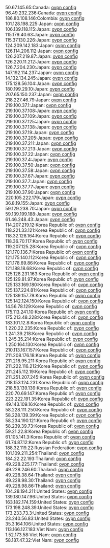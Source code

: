 50.67.145.65:Canada: [ovpn config](vpn/50_67_145_65.ovpn)  
96.49.232.236:Canada: [ovpn config](vpn/96_49_232_236.ovpn)  
186.80.108.146:Colombia: [ovpn config](vpn/186_80_108_146.ovpn)  
101.128.198.225:Japan: [ovpn config](vpn/101_128_198_225.ovpn)  
106.139.118.115:Japan: [ovpn config](vpn/106_139_118_115.ovpn)  
115.179.40.63:Japan: [ovpn config](vpn/115_179_40_63.ovpn)  
115.37.130.226:Japan: [ovpn config](vpn/115_37_130_226.ovpn)  
124.209.142.183:Japan: [ovpn config](vpn/124_209_142_183.ovpn)  
126.114.206.112:Japan: [ovpn config](vpn/126_114_206_112.ovpn)  
126.207.219.87:Japan: [ovpn config](vpn/126_207_219_87.ovpn)  
126.220.11.212:Japan: [ovpn config](vpn/126_220_11_212.ovpn)  
126.7.204.230:Japan: [ovpn config](vpn/126_7_204_230.ovpn)  
147.192.114.237:Japan: [ovpn config](vpn/147_192_114_237.ovpn)  
14.132.134.245:Japan: [ovpn config](vpn/14_132_134_245.ovpn)  
175.128.56.104:Japan: [ovpn config](vpn/175_128_56_104.ovpn)  
180.199.29.10:Japan: [ovpn config](vpn/180_199_29_10.ovpn)  
207.65.150.237:Japan: [ovpn config](vpn/207_65_150_237.ovpn)  
218.227.46.79:Japan: [ovpn config](vpn/218_227_46_79.ovpn)  
219.100.37.1:Japan: [ovpn config](vpn/219_100_37_1.ovpn)  
219.100.37.108:Japan: [ovpn config](vpn/219_100_37_108.ovpn)  
219.100.37.109:Japan: [ovpn config](vpn/219_100_37_109.ovpn)  
219.100.37.125:Japan: [ovpn config](vpn/219_100_37_125.ovpn)  
219.100.37.138:Japan: [ovpn config](vpn/219_100_37_138.ovpn)  
219.100.37.19:Japan: [ovpn config](vpn/219_100_37_19.ovpn)  
219.100.37.205:Japan: [ovpn config](vpn/219_100_37_205.ovpn)  
219.100.37.211:Japan: [ovpn config](vpn/219_100_37_211.ovpn)  
219.100.37.213:Japan: [ovpn config](vpn/219_100_37_213.ovpn)  
219.100.37.22:Japan: [ovpn config](vpn/219_100_37_22.ovpn)  
219.100.37.4:Japan: [ovpn config](vpn/219_100_37_4.ovpn)  
219.100.37.50:Japan: [ovpn config](vpn/219_100_37_50.ovpn)  
219.100.37.58:Japan: [ovpn config](vpn/219_100_37_58.ovpn)  
219.100.37.67:Japan: [ovpn config](vpn/219_100_37_67.ovpn)  
219.100.37.7:Japan: [ovpn config](vpn/219_100_37_7.ovpn)  
219.100.37.77:Japan: [ovpn config](vpn/219_100_37_77.ovpn)  
219.100.37.90:Japan: [ovpn config](vpn/219_100_37_90.ovpn)  
220.105.222.179:Japan: [ovpn config](vpn/220_105_222_179.ovpn)  
36.8.19.155:Japan: [ovpn config](vpn/36_8_19_155.ovpn)  
59.129.238.70:Japan: [ovpn config](vpn/59_129_238_70.ovpn)  
59.139.199.188:Japan: [ovpn config](vpn/59_139_199_188.ovpn)  
61.46.248.43:Japan: [ovpn config](vpn/61_46_248_43.ovpn)  
114.207.219.12:Korea Republic of: [ovpn config](vpn/114_207_219_12.ovpn)  
118.221.33.121:Korea Republic of: [ovpn config](vpn/118_221_33_121.ovpn)  
118.32.128.164:Korea Republic of: [ovpn config](vpn/118_32_128_164.ovpn)  
118.36.70.117:Korea Republic of: [ovpn config](vpn/118_36_70_117.ovpn)  
119.207.125.28:Korea Republic of: [ovpn config](vpn/119_207_125_28.ovpn)  
121.170.136.7:Korea Republic of: [ovpn config](vpn/121_170_136_7.ovpn)  
121.175.140.112:Korea Republic of: [ovpn config](vpn/121_175_140_112.ovpn)  
121.178.69.86:Korea Republic of: [ovpn config](vpn/121_178_69_86.ovpn)  
121.188.18.68:Korea Republic of: [ovpn config](vpn/121_188_18_68.ovpn)  
125.128.231.163:Korea Republic of: [ovpn config](vpn/125_128_231_163.ovpn)  
125.129.81.97:Korea Republic of: [ovpn config](vpn/125_129_81_97.ovpn)  
125.133.169.180:Korea Republic of: [ovpn config](vpn/125_133_169_180.ovpn)  
125.137.224.81:Korea Republic of: [ovpn config](vpn/125_137_224_81.ovpn)  
125.139.157.79:Korea Republic of: [ovpn config](vpn/125_139_157_79.ovpn)  
125.142.124.150:Korea Republic of: [ovpn config](vpn/125_142_124_150.ovpn)  
14.56.78.129:Korea Republic of: [ovpn config](vpn/14_56_78_129.ovpn)  
175.113.241.10:Korea Republic of: [ovpn config](vpn/175_113_241_10.ovpn)  
175.213.48.228:Korea Republic of: [ovpn config](vpn/175_213_48_228.ovpn)  
183.101.12.8:Korea Republic of: [ovpn config](vpn/183_101_12_8.ovpn)  
1.220.22.235:Korea Republic of: [ovpn config](vpn/1_220_22_235.ovpn)  
1.241.39.218:Korea Republic of: [ovpn config](vpn/1_241_39_218.ovpn)  
1.245.35.214:Korea Republic of: [ovpn config](vpn/1_245_35_214.ovpn)  
1.250.164.130:Korea Republic of: [ovpn config](vpn/1_250_164_130.ovpn)  
210.113.167.157:Korea Republic of: [ovpn config](vpn/210_113_167_157.ovpn)  
211.208.176.18:Korea Republic of: [ovpn config](vpn/211_208_176_18.ovpn)  
211.218.95.211:Korea Republic of: [ovpn config](vpn/211_218_95_211.ovpn)  
211.222.116.212:Korea Republic of: [ovpn config](vpn/211_222_116_212.ovpn)  
211.245.112.19:Korea Republic of: [ovpn config](vpn/211_245_112_19.ovpn)  
211.251.207.245:Korea Republic of: [ovpn config](vpn/211_251_207_245.ovpn)  
218.153.124.231:Korea Republic of: [ovpn config](vpn/218_153_124_231.ovpn)  
218.53.139.139:Korea Republic of: [ovpn config](vpn/218_53_139_139.ovpn)  
220.70.69.147:Korea Republic of: [ovpn config](vpn/220_70_69_147.ovpn)  
223.222.191.35:Korea Republic of: [ovpn config](vpn/223_222_191_35.ovpn)  
49.143.109.16:Korea Republic of: [ovpn config](vpn/49_143_109_16.ovpn)  
58.228.111.250:Korea Republic of: [ovpn config](vpn/58_228_111_250.ovpn)  
58.228.139.39:Korea Republic of: [ovpn config](vpn/58_228_139_39.ovpn)  
58.234.190.121:Korea Republic of: [ovpn config](vpn/58_234_190_121.ovpn)  
58.239.39.73:Korea Republic of: [ovpn config](vpn/58_239_39_73.ovpn)  
59.21.22.8:Korea Republic of: [ovpn config](vpn/59_21_22_8.ovpn)  
61.105.141.3:Korea Republic of: [ovpn config](vpn/61_105_141_3.ovpn)  
61.74.87.12:Korea Republic of: [ovpn config](vpn/61_74_87_12.ovpn)  
188.32.119.22:Russian Federation: [ovpn config](vpn/188_32_119_22.ovpn)  
101.109.211.254:Thailand: [ovpn config](vpn/101_109_211_254.ovpn)  
184.22.22.193:Thailand: [ovpn config](vpn/184_22_22_193.ovpn)  
49.228.225.177:Thailand: [ovpn config](vpn/49_228_225_177.ovpn)  
49.228.246.60:Thailand: [ovpn config](vpn/49_228_246_60.ovpn)  
49.228.38.64:Thailand: [ovpn config](vpn/49_228_38_64.ovpn)  
49.228.98.30:Thailand: [ovpn config](vpn/49_228_98_30.ovpn)  
49.228.98.86:Thailand: [ovpn config](vpn/49_228_98_86.ovpn)  
104.28.194.211:United States: [ovpn config](vpn/104_28_194_211.ovpn)  
139.180.147.96:United States: [ovpn config](vpn/139_180_147_96.ovpn)  
163.182.174.159:United States: [ovpn config](vpn/163_182_174_159.ovpn)  
173.198.248.39:United States: [ovpn config](vpn/173_198_248_39.ovpn)  
173.233.73.3:United States: [ovpn config](vpn/173_233_73_3.ovpn)  
23.240.56.83:United States: [ovpn config](vpn/23_240_56_83.ovpn)  
35.3.164.106:United States: [ovpn config](vpn/35_3_164_106.ovpn)  
113.166.127.183:Viet Nam: [ovpn config](vpn/113_166_127_183.ovpn)  
1.52.173.58:Viet Nam: [ovpn config](vpn/1_52_173_58.ovpn)  
58.187.47.32:Viet Nam: [ovpn config](vpn/58_187_47_32.ovpn)  

